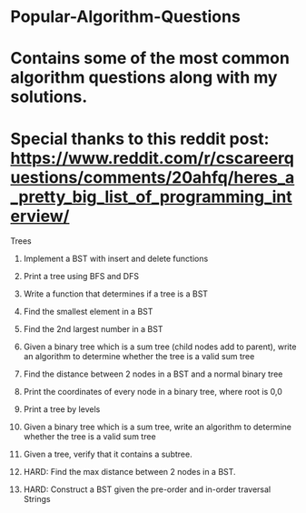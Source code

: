 # Popular-Algorithm-Questions
# Contains some of the most common algorithm questions along with my solutions.

# Special thanks to this reddit post: https://www.reddit.com/r/cscareerquestions/comments/20ahfq/heres_a_pretty_big_list_of_programming_interview/

Trees

  1. Implement a BST with insert and delete functions

  2. Print a tree using BFS and DFS

  3. Write a function that determines if a tree is a BST

  4. Find the smallest element in a BST

  5. Find the 2nd largest number in a BST

  6. Given a binary tree which is a sum tree (child nodes add to parent), write an algorithm to determine whether the tree is a valid sum tree

  7. Find the distance between 2 nodes in a BST and a normal binary tree

  8. Print the coordinates of every node in a binary tree, where root is 0,0

  9. Print a tree by levels

  10. Given a binary tree which is a sum tree, write an algorithm to determine whether the tree is a valid sum tree

  11. Given a tree, verify that it contains a subtree.

  12. HARD: Find the max distance between 2 nodes in a BST.

  13. HARD: Construct a BST given the pre-order and in-order traversal Strings
